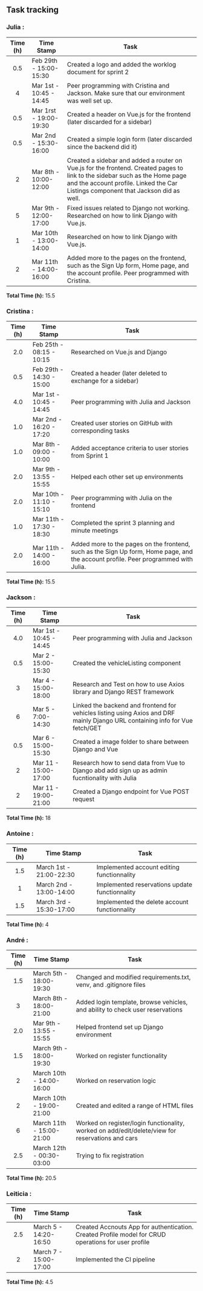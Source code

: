 ## Task tracking

### Julia :

| Time (h) | Time Stamp            | Task                                                                                                                          |
| :------: | ----------------------|------------------------------------------------------------------------------------------------------------------------------ |
|    0.5   | Feb 29th - 15:00-15:30 |Created a logo and added the worklog document for sprint 2|
|   4    | Mar 1st - 10:45 - 14:45 | Peer programming with Cristina and Jackson. Make sure that our environment was well set up.|
|    0.5   | Mar 1rst - 19:00-19:30 |Created a header on Vue.js for the frontend (later discarded for a sidebar)|
|    0.5   | Mar 2nd - 15:30-16:00 |Created a simple login form (later discarded since the backend did it)|
|    2   | Mar 8th - 10:00-12:00 |Created a sidebar and added a router on Vue.js for the frontend. Created pages to link to the sidebar such as the Home page and the account profile. Linked the Car Listings component that Jackson did as well.|
|    5   | Mar 9th - 12:00-17:00 |Fixed issues related to Django not working. Researched on how to link Django with Vue.js.|
|    1   | Mar 10th - 13:00-14:00 |Researched on how to link Django with Vue.js.|
|    2   | Mar 11th - 14:00-16:00 |Added more to the pages on the frontend, such as the Sign Up form, Home page, and the account profile. Peer programmed with Cristina.|



**Total Time (h):** 15.5

### Cristina :

| Time (h) | Time Stamp               | Task                                                                          |
| :------: | ------------------------ | ------------------------------------------------------------------------------ |
|   2.0    | Feb 25th - 08:15 - 10:15| Researched on Vue.js and Django                                              |
|   0.5    | Feb 29th - 14:30 - 15:00| Created a header (later deleted to exchange for a sidebar)                   |
|   4.0    | Mar 1st - 10:45 - 14:45 | Peer programming with Julia and Jackson                                      |
|   1.0    | Mar 2nd - 16:20 - 17:20 | Created user stories on GitHub with corresponding tasks                      |
|   1.0    | Mar 8th - 09:00 - 10:00 | Added acceptance criteria to user stories from Sprint 1                       |
|   2.0    | Mar 9th - 13:55 - 15:55 | Helped each other set up environments                                        |
|   2.0    | Mar 10th - 11:10 - 15:10| Peer programming with Julia on the frontend                                  |
|   1.0    | Mar 11th - 17:30 - 18:30| Completed the sprint 3 planning and minute meetings                          |
|   2.0    | Mar 11th - 14:00 - 16:00| Added more to the pages on the frontend, such as the Sign Up form, Home page, and the account profile. Peer programmed with Julia. |



**Total Time (h):** 15.5

### Jackson :

| Time (h) | Time Stamp            | Task                                                                                                                          |
| :------: | ----------------------|------------------------------------------------------------------------------------------------------------------------------ |
|   4.0    | Mar 1st - 10:45 - 14:45 | Peer programming with Julia and Jackson                                      |
|    0.5   | Mar   2 - 15:00-15:30 |Created the vehicleListing component                                                                                           |
|    3     | Mar   4 - 15:00-18:00 |Research and Test on how to use Axios library and Django REST framework                                                        |
|    6     | Mar   5 - 7:00-14:30  |Linked the backend and frontend for vehicles listing using Axios and DRF mainly Django URL containing info for Vue fetch/GET   |
|    0.5   | Mar   6 - 15:00-15:30 |Created a image folder to share between Django and Vue                                                                         |
|    2     | Mar   11 - 15:00-17:00|Research how to send data from Vue to Django abd add sign up as admin fucntionality with Julia                                 |
|    2     | Mar   11 - 19:00-21:00|Created a Django endpoint for Vue POST request                                                                                 |

**Total Time (h):** 18
 
### Antoine :

| Time (h) | Time Stamp            | Task                                                                                                                          |
| :------: |-----------------------|-------------------------------------------------------------------------------------------------------------------------------|  
|    1.5   | March 1st - 21:00-22:30| Implemented account editing functionnality|
|    1     | March 2nd - 13:00-14:00| Implemented reservations update functionnality|
|    1.5   | March 3rd - 15:30-17:00 | Implemented the delete account functionnality|


**Total Time (h):** 4               

### André :

| Time (h) | Time Stamp            | Task                                                                                                                          |
| :------: | ----------------------|------------------------------------------------------------------------------------------------------------------------------ |
|    1.5   | March 5th - 18:00-19:30 | Changed and modified requirements.txt, venv, and .gitignore files |
|    3     | March 8th - 18:00-21:00 | Added login template, browse vehicles, and ability to check user reservations |
|   2.0    | Mar 9th - 13:55 - 15:55 | Helped frontend set up Django environment |
|    1.5   | March 9th - 18:00-19:30 | Worked on register functionality |
|    2     | March 10th - 14:00-16:00 | Worked on reservation logic |
|    2     | March 10th - 19:00-21:00 | Created and edited a range of HTML files |
|    6     | March 11th - 15:00-21:00 | Worked on register/login functionality, worked on add/edit/delete/view for reservations and cars |
|    2.5     | March 12th - 00:30-03:00 | Trying to fix registration |

**Total Time (h):** 20.5

### Leiticia :

| Time (h) | Time Stamp            | Task                                                                                                                          |
| :------: | ----------------------|------------------------------------------------------------------------------------------------------------------------------ |
|    2.5   | March 5 - 14:20-16:50 |Created Accnouts App for authentication. Created Profile model for CRUD operations for user profile|
|    2     | March 7 - 15:00-17:00 |Implemented the CI pipeline | 

**Total Time (h):** 4.5

